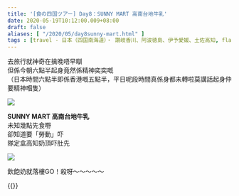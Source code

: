 ```yaml
---
title: '[食の四国ツアー] Day8：SUNNY MART 高南台地牛乳'
date: 2020-05-19T10:12:00.009+08:00
draft: false
aliases: [ "/2020/05/day8sunny-mart.html" ]
tags : [travel - 日本（四国南海道）・ 讚岐香川、阿波徳島、伊予愛媛、土佐高知, flavor - 飲！]
---
```


去旅行就神奇在擒晚唔早瞓  
但係今朝六點半起身竟然係精神奕奕嘅  
（日本時間六點半即係香港嘅五點半，平日呢段時間真係身都未轉啦莫講話起身仲要精神嗰隻）

![](/images/shikoku8a.jpg)

**SUNNY MART 高南台地牛乳**  
未知幾點先食嘢  
卻知道要「勞動」吓  
隊定盒高知奶頂吓肚先

![](/images/shikoku8a1.jpg)

飲飽奶就落樓GO！殺呀～～～～～

  

{{<shikoku>}}
